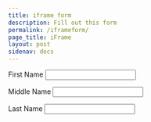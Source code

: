 ```yaml
---
title: iframe form
description: Fill out this form
permalink: /iframeform/
page_title: iFrame
layout: post
sidenav: docs
---
```


<label for='fname'>First Name&nbsp;</label><input type='text' id='fname'>

<label for='mname'>Middle Name&nbsp;</label><input type='text' id='mname'>

<label for='lname'>Last Name&nbsp;</label><input type='text' id='lname'>